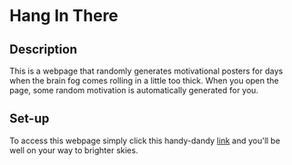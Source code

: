 # Hang In There

## Description
This is a
webpage that randomly generates motivational posters for days when the brain fog comes rolling in a little too thick. When you open the page, some random motivation is automatically generated for you.

## Set-up
To access this webpage simply click this handy-dandy [link](file:///Users/richardtyler/turing/mod1/projects/hang-in-there-boilerplate/index.html) and you'll be well on your way to brighter skies. 
